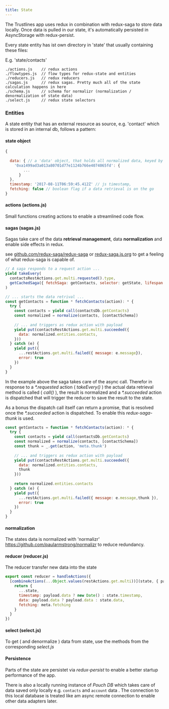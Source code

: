 ```yaml
---
title: State
---
```


The Trustlines app uses redux in combination with redux-saga to store data locally. Once data is pulled in our
state, it's automatically persisted in AsyncStorage with redux-persist. 

Every state entity has ist own directory in 'state' that usually containing these files:

E.g. 'state/contacts'
````
./actions.js    // redux actions
./flowtypes.js  // flow types for redux-state and entities
./reducers.js   // redux reducers
./sagas.js      // redux sagas. Pretty much all of the state calculation happens in here
./schema.js     // schema for normalizr (normalization / denormalization of state data)
./select.js     // redux state selectors
````

### Entities

A state entity that has an external resource as source, e.g. 'contact' which is stored in an internal db, follows a pattern:

#### state object
```js
{
    
  data: { // a 'data' object, that holds all normalized data, keyed by a unique id / string
    '0xa1499ad3a013a80701d77e1124b766e4074065fd': {
        ...
      }
  },
  timestamp: '2017-08-11T06:59:45.412Z' // js timestamp,
  fetching: false // boolean flag if a data retrieval is on the go
}
```  

#### actions (actions.js)
Small functions creating actions to enable a streamlined code flow. 


#### sagas (sagas.js)
Sagas take care of the data **retrieval management**, data **normalization** and enable side effects in redux.

see [github.com/redux-saga/redux-saga](https://github.com/redux-saga/redux-saga) or [redux-saga.js.org](https://redux-saga.js.org/) to get a feeling of what redux-saga is capable of.

 
```javascript title="state/contacts/sagas.js"
// A saga responds to a request action ...
yield takeEvery(
  contactsRestActions.get.multi.requested().type,
  getCachedSaga({ fetchSaga: getContacts, selector: getState, lifespan: 10000 })
)

// ... starts the data retrival ...
const getContacts = function * fetchContacts(action): * {
  try {
    const contacts = yield call(contactsDb.getContacts)
    const normalized = normalize(contacts, [contactSchema])
    
    // ... and triggers as redux action with payload
    yield put(contactsRestActions.get.multi.succeeded({ 
      data: normalized.entities.contacts,  
    })) 
  } catch (e) {
    yield put({ 
      ...restActions.get.multi.failed({ message: e.message}), 
      error: true 
    })
  }
}

```

In the example above the saga takes care of the async call. Therefor in response to a *\*.requested* action ( *takeEvery()* ) the actual data retrieval method is called ( *call()* ), the result is normalized and a *\*.succeeded* action is dispatched that will trigger the reducer to save the result to the state.     

As a bonus the dispatch call itself can return a promise, that is resolved once the *\*.succeeded* action is dispatched. 
To enable this *redux-saga-thunk* is used.

```javascript
const getContacts = function * fetchContacts(action): * {
  try {
    const contacts = yield call(contactsDb.getContacts)
    const normalized = normalize(contacts, [contactSchema])
    const thunk = _.get(action, 'meta.thunk')
    
    // ... and triggers as redux action with payload
    yield put(contactsRestActions.get.multi.succeeded({ 
      data: normalized.entities.contacts,
      thunk
    }))
    
    return normalized.entities.contacts
  } catch (e) {
    yield put({ 
      ...restActions.get.multi.failed({ message: e.message,thunk }), 
      error: true 
    })
  }
}

```

#### normalization

The states data is normalized with 'normalizr' https://github.com/paularmstrong/normalizr to reduce redundancy.
 
#### reducer (reducer.js)

The reducer transfer new data into the state
```js title="state/contacts/actions.js"
export const reducer = handleActions({
  [combineActions(...Object.values(restActions.get.multi))](state, { payload, meta }) {
    return {
      ...state,
      timestamp: payload.data ? new Date() : state.timestamp,
      data: payload.data ? payload.data : state.data,
      fetching: meta.fetching
    }
  }
})
```

#### select (select.js)

To get ( and denormalize ) data from state, use the methods from the corresponding *select.js*

#### Persistence

Parts of the state are persistet via *redux-persist* to enable a better startup performance of the app.

There is also a locally running instance of *Pouch DB* which takes care of data saved only locally e.g. `contacts` and `account` data . The connection to this local database is treated like am async remote connection to enable other data adapters later.



  
